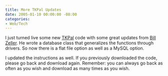 ```yaml
---
title: More TKPal Updates
date: 2005-01-10 00:00:00 -08:00
categories:
- Web/Tech
---
```


<p>
I just turned live some new <a href="http://www.simpleform.com/TKPal/">TKPal</a> code with some great updates from <a href="http://www.cowpimp.com/">Bill Zeller</a>. He wrote a database class that generalizes the functions through drivers. So now there is a flat file option as well as a MySQL option.
</p>
<p>
I updated the instructions as well. If you previously downloaded the code, please go back and download again. Remember: you can always go back as often as you wish and download as many times as you wish.
</p>
